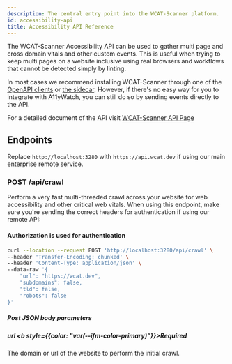 ```yaml
---
description: The central entry point into the WCAT-Scanner platform.
id: accessibility-api
title: Accessibility API Reference
---
```


The WCAT-Scanner Accessibility API can be used to gather multi page and cross domain vitals and other custom events. This is useful when trying to keep multi pages on a website inclusive using real browsers and workflows that cannot be detected simply by linting.

In most cases we recommend installing WCAT-Scanner through one of the [OpenAPI clients](https://gitlab.com/j-mendez/wcat-clients) or [the sidecar](https://github.com/a11ywatch/sidecar). However, if there's no easy way for you to integrate with A11yWatch, you can still do so by sending events directly to the API.

For a detailed document of the API visit [WCAT-Scanner API Page](https://wcat.dev/api-info)

## Endpoints

Replace `http://localhost:3280` with `https://api.wcat.dev` if using our main enterprise remote service.

### POST /api/crawl

Perform a very fast multi-threaded crawl across your website for web accessibility and other critical web vitals. When using this endpoint, make sure you're sending the correct headers for authentication if using our remote API:

#### Authorization is used for authentication

```sh
curl --location --request POST 'http://localhost:3280/api/crawl' \
--header 'Transfer-Encoding: chunked' \
--header 'Content-Type: application/json' \
--data-raw '{
    "url": "https://wcat.dev",
    "subdomains": false,
    "tld": false,
    "robots": false
}'
```

##### Post JSON body parameters

##### url <b style={{color: "var(--ifm-color-primary)"}}>Required</b>

The domain or url of the website to perform the initial crawl.
